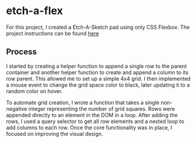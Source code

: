# etch-a-flex

For this project, I created a Etch-A-Sketch pad using only CSS Flexbox. 
The project instructions can be found [here](https://www.theodinproject.com/lessons/foundations-etch-a-sketch)

## Process
I started by creating a helper function to append a single row to the parent container and another helper function to create and append a column to its row parent. This allowed me to set up a simple 4x4 grid. I then implemented a mouse event to change the grid space color to black, later updating it to a random color on hover.

To automate grid creation, I wrote a function that takes a single non-negative integer representing the number of grid squares. Rows were appended directly to an element in the DOM in a loop. After adding the rows, I used a query selector to get all row elements and a nested loop to add columns to each row. Once the core functionality was in place, I focused on improving the visual design.